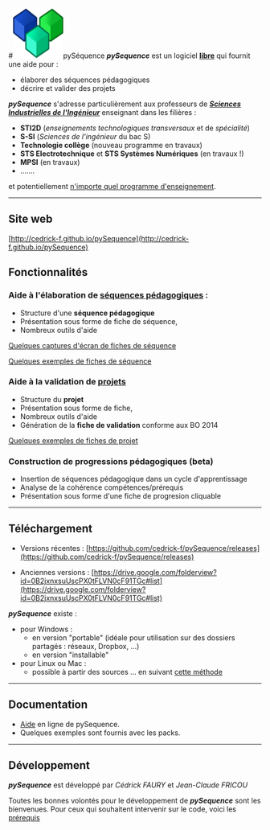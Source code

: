 #![](Logo.png)pySéquence
_**pySequence**_ est un logiciel **[libre](http://www.gnu.org/licenses/gpl.html)** qui fournit une aide pour :
  * élaborer des séquences pédagogiques
  * décrire et valider des projets

_**pySequence**_ s'adresse particulièrement aux professeurs de _**[Sciences Industrielles de l'Ingénieur](http://fr.wikipedia.org/wiki/Sciences_de_l%27ing%C3%A9nieur)**_ enseignant dans les filières :
  * **STI2D** (_enseignements technologiques transversaux_ et de _spécialité_)
  * **S-SI** (_Sciences de l'ingénieur_ du bac S)
  * **Technologie collège** (nouveau programme en travaux)
  * **STS Electrotechnique** et **STS Systèmes Numériques** (en travaux !)
  * **MPSI** (en travaux) 
  * .......

et potentiellement [n'importe quel programme d'enseignement](https://github.com/cedrick-f/pySequence/wiki/Nouveau_programme).


---

## Site web ##
[http://cedrick-f.github.io/pySequence](http://cedrick-f.github.io/pySequence)

## Fonctionnalités ##
### Aide à l'élaboration de [séquences pédagogiques](https://github.com/cedrick-f/pySequence/wiki/Fonctionalite_Seq) : ###
  * Structure d'une **séquence pédagogique**
  * Présentation sous forme de fiche de séquence,
  * Nombreux outils d'aide

[Quelques captures d'écran de fiches de séquence](https://github.com/cedrick-f/pySequence/wiki/captures_ecran)

[Quelques exemples de fiches de séquence](https://github.com/cedrick-f/pySequence/wiki/ExemplesSequences)

### Aide à la validation de [projets](https://github.com/cedrick-f/pySequence/wiki/Fonctionnalite_Prj) ###
  * Structure du **projet**
  * Présentation sous forme de fiche,
  * Nombreux outils d'aide
  * Génération de la **fiche de validation** conforme aux BO 2014 

[Quelques exemples de fiches de projet](https://github.com/cedrick-f/pySequence/wiki/ExemplesProjets)

### Construction de progressions pédagogiques (beta)
 * Insertion de séquences pédagogique dans un cycle d'apprentissage
 * Analyse de la cohérence compétences/prérequis
 * Présentation sous forme d'une fiche de progresion cliquable




---


## Téléchargement ##
 * Versions récentes : [https://github.com/cedrick-f/pySequence/releases](https://github.com/cedrick-f/pySequence/releases)

 * Anciennes versions : [https://drive.google.com/folderview?id=0B2jxnxsuUscPX0tFLVN0cF91TGc#list](https://drive.google.com/folderview?id=0B2jxnxsuUscPX0tFLVN0cF91TGc#list)

_**pySequence**_ existe :
 * pour Windows :
   * en version "portable" (idéale pour utilisation sur des dossiers partagés : réseaux, Dropbox, ...)
   * en version "installable"
 * pour Linux ou Mac :
   * possible à partir des sources ... en suivant [cette méthode](https://github.com/cedrick-f/pySequence/wiki/InstallationMAC)


---


## Documentation ##
  * [Aide](https://github.com/cedrick-f/pySequence/wiki/Aide) en ligne de pySequence.
  * Quelques exemples sont fournis avec les packs.


---


## Développement ##
_**pySequence**_ est développé par _Cédrick FAURY_ et _Jean-Claude FRICOU_

Toutes les bonnes volontés pour le développement de _**pySequence**_ sont les bienvenues.
Pour ceux qui souhaitent intervenir sur le code, voici les [prérequis](https://github.com/cedrick-f/pySequence/wiki/LangageEtDependances)


